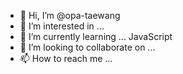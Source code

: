 - 👋 Hi, I’m @opa-taewang
- 👀 I’m interested in ...
- 🌱 I’m currently learning ... JavaScript 
- 💞️ I’m looking to collaborate on ...
- 📫 How to reach me ... 

<!---
opa-taewang/opa-taewang is a ✨ special ✨ repository because its `README.md` (this file) appears on your GitHub profile.
You can click the Preview link to take a look at your changes.
--->
